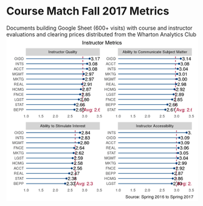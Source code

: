 # Course Match Fall 2017 Metrics
Documents building Google Sheet (600+ visits) with course and instructor evaluations and clearing prices distributed from the Wharton Analytics Club
![](coursematch_f17.png)
